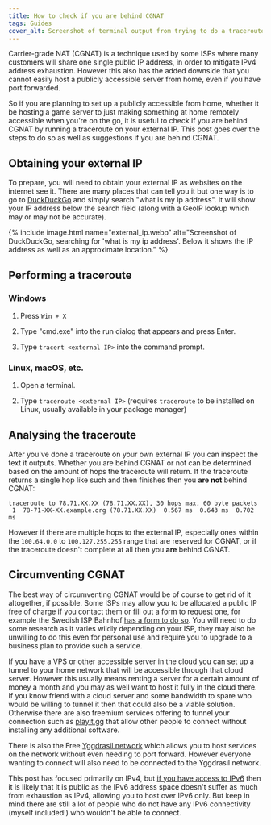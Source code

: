 ```yaml
---
title: How to check if you are behind CGNAT
tags: Guides
cover_alt: Screenshot of terminal output from trying to do a traceroute on voxelmanip.se.
---
```


Carrier-grade NAT (CGNAT) is a technique used by some ISPs where many customers will share one single public IP address, in order to mitigate IPv4 address exhaustion. However this also has the added downside that you cannot easily host a publicly accessible server from home, even if you have port forwarded.

So if you are planning to set up a publicly accessible from home, whether it be hosting a game server to just making something at home remotely accessible when you're on the go, it is useful to check if you are behind CGNAT by running a traceroute on your external IP. This post goes over the steps to do so as well as suggestions if you are behind CGNAT.

<!--more-->

## Obtaining your external IP
To prepare, you will need to obtain your external IP as websites on the internet see it. There are many places that can tell you it but one way is to go to [DuckDuckGo](https://duckduckgo.com) and simply search "what is my ip address". It will show your IP address below the search field (along with a GeoIP lookup which may or may not be accurate).

{% include image.html
	name="external_ip.webp"
	alt="Screenshot of DuckDuckGo, searching for 'what is my ip address'. Below it shows the IP address as well as an approximate location." %}

## Performing a traceroute

### Windows
1. Press `Win + X`

2. Type "cmd.exe" into the run dialog that appears and press Enter.

3. Type `tracert <external IP>` into the command prompt.

### Linux, macOS, etc.
1. Open a terminal.

2. Type `traceroute <external IP>` (requires `traceroute` to be installed on Linux, usually available in your package manager)

## Analysing the traceroute
After you've done a traceroute on your own external IP you can inspect the text it outputs. Whether you are behind CGNAT or not can be determined based on the amount of hops the traceroute will return. If the traceroute returns a single hop like such and then finishes then you **are not** behind CGNAT:

```
traceroute to 78.71.XX.XX (78.71.XX.XX), 30 hops max, 60 byte packets
 1  78-71-XX-XX.example.org (78.71.XX.XX)  0.567 ms  0.643 ms  0.702 ms
```

However if there are multiple hops to the external IP, especially ones within the `100.64.0.0` to `100.127.255.255` range that are reserved for CGNAT, or if the traceroute doesn't complete at all then you **are** behind CGNAT.

## Circumventing CGNAT
The best way of circumventing CGNAT would be of course to get rid of it altogether, if possible. Some ISPs may allow you to be allocated a public IP free of charge if you contact them or fill out a form to request one, for example the Swedish ISP Bahnhof [has a form to do so](https://bahnhof.se/privat/kundservice/bestall-publik-ip/). You will need to do some research as it varies wildly depending on your ISP, they may also be unwilling to do this even for personal use and require you to upgrade to a business plan to provide such a service.

If you have a VPS or other accessible server in the cloud you can set up a tunnel to your home network that will be accessible through that cloud server. However this usually means renting a server for a certain amount of money a month and you may as well want to host it fully in the cloud there. If you know friend with a cloud server and some bandwidth to spare who would be willing to tunnel it then that could also be a viable solution. Otherwise there are also freemium services offering to tunnel your connection such as [playit.gg](https://playit.gg/) that allow other people to connect without installing any additional software.

There is also the Free [Yggdrasil network](https://yggdrasil-network.github.io/) which allows you to host services on the network without even needing to port forward. However everyone wanting to connect will also need to be connected to the Yggdrasil network.

This post has focused primarily on IPv4, but [if you have access to IPv6](https://ipv6-test.com/) then it is likely that it is public as the IPv6 address space doesn't suffer as much from exhaustion as IPv4, allowing you to host over IPv6 only. But keep in mind there are still a lot of people who do not have any IPv6 connectivity (myself included!) who wouldn't be able to connect.

